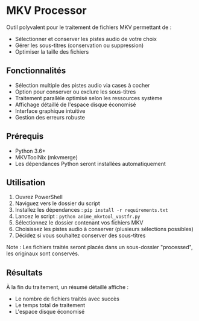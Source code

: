 # MKV Processor

Outil polyvalent pour le traitement de fichiers MKV permettant de :
- Sélectionner et conserver les pistes audio de votre choix
- Gérer les sous-titres (conservation ou suppression)
- Optimiser la taille des fichiers

## Fonctionnalités

- Sélection multiple des pistes audio via cases à cocher
- Option pour conserver ou exclure les sous-titres
- Traitement parallèle optimisé selon les ressources système
- Affichage détaillé de l'espace disque économisé
- Interface graphique intuitive
- Gestion des erreurs robuste

## Prérequis

- Python 3.6+
- MKVToolNix (mkvmerge)
- Les dépendances Python seront installées automatiquement

## Utilisation

1. Ouvrez PowerShell
2. Naviguez vers le dossier du script
3. Installez les dépendances : `pip install -r requirements.txt`
4. Lancez le script : `python anime_mkvtool_vostfr.py`
5. Sélectionnez le dossier contenant vos fichiers MKV
6. Choisissez les pistes audio à conserver (plusieurs sélections possibles)
7. Décidez si vous souhaitez conserver des sous-titres

Note : Les fichiers traités seront placés dans un sous-dossier "processed", les originaux sont conservés.

## Résultats

À la fin du traitement, un résumé détaillé affiche :
- Le nombre de fichiers traités avec succès
- Le temps total de traitement
- L'espace disque économisé
